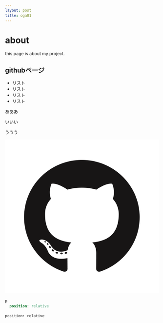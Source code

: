 ```yaml
---
layout: post
title: oga01
---
```


# about
this page is about my project.

## githubページ  

- リスト
- リスト
- リスト
- リスト

あああ  

いいい  

ううう  

![logo](/img/logo.png)

```sass
p
  position: relative
```

`
position: relative
`
